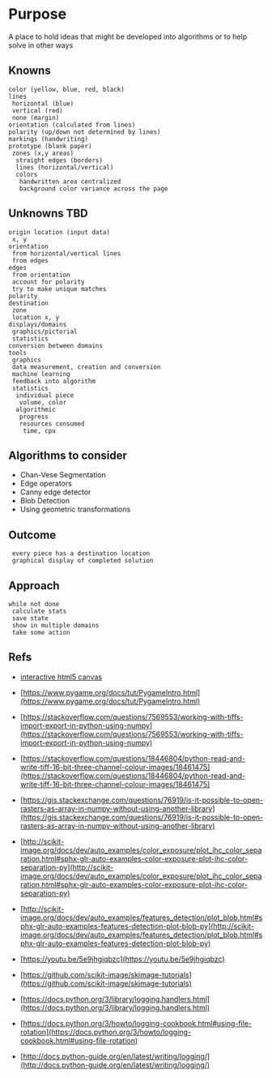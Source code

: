 # Purpose
A place to hold ideas that might be developed into algorithms or to help solve in other ways

## Knowns
```
color (yellow, blue, red, black)
lines
 horizontal (blue)
 vertical (red)
 none (margin)
orientation (calculated from lines)
polarity (up/down not determined by lines)
markings (handwriting)
prototype (blank paper)
 zones (x,y areas)
  straight edges (borders)
  lines (horizontal/vertical)
  colors
   handwritten area centralized
   background color variance across the page
```
 
## Unknowns TBD
```
origin location (input data)
 x, y
orientation
 from horizontal/vertical lines
 from edges
edges
 from orientation
 account for polarity
 try to make unique matches
polarity
destination
 zone
 location x, y
displays/domains
 graphics/pictorial
 statistics
conversion between domains
tools
 graphics
 data measurement, creation and conversion
 machine learning
 feedback into algorithm
 statistics
  individual piece
   volume, color
  algorithmic
   progress
   resources consumed
    time, cpu
```
## Algorithms to consider

* Chan-Vese Segmentation
* Edge operators
* Canny edge detector
* Blob Detection
* Using geometric transformations

## Outcome
```
 every piece has a destination location
 graphical display of completed solution
```

## Approach
```
while not done
 calculate stats
 save state
 show in multiple domains
 take some action
```

## Refs
* [interactive html5 canvas](https://github.com/simonsarris/Canvas-tutorials/blob/master/shapes.js)
* [https://www.pygame.org/docs/tut/PygameIntro.html](https://www.pygame.org/docs/tut/PygameIntro.html)
* [https://stackoverflow.com/questions/7569553/working-with-tiffs-import-export-in-python-using-numpy](https://stackoverflow.com/questions/7569553/working-with-tiffs-import-export-in-python-using-numpy)
* [https://stackoverflow.com/questions/18446804/python-read-and-write-tiff-16-bit-three-channel-colour-images/18461475](https://stackoverflow.com/questions/18446804/python-read-and-write-tiff-16-bit-three-channel-colour-images/18461475)
* [https://gis.stackexchange.com/questions/76919/is-it-possible-to-open-rasters-as-array-in-numpy-without-using-another-library](https://gis.stackexchange.com/questions/76919/is-it-possible-to-open-rasters-as-array-in-numpy-without-using-another-library)
* [http://scikit-image.org/docs/dev/auto_examples/color_exposure/plot_ihc_color_separation.html#sphx-glr-auto-examples-color-exposure-plot-ihc-color-separation-py](http://scikit-image.org/docs/dev/auto_examples/color_exposure/plot_ihc_color_separation.html#sphx-glr-auto-examples-color-exposure-plot-ihc-color-separation-py)
* [http://scikit-image.org/docs/dev/auto_examples/features_detection/plot_blob.html#sphx-glr-auto-examples-features-detection-plot-blob-py](http://scikit-image.org/docs/dev/auto_examples/features_detection/plot_blob.html#sphx-glr-auto-examples-features-detection-plot-blob-py)
* [https://youtu.be/5e9jhgiqbzc](https://youtu.be/5e9jhgiqbzc)
* [https://github.com/scikit-image/skimage-tutorials](https://github.com/scikit-image/skimage-tutorials)

* [https://docs.python.org/3/library/logging.handlers.html](https://docs.python.org/3/library/logging.handlers.html)
* [https://docs.python.org/3/howto/logging-cookbook.html#using-file-rotation](https://docs.python.org/3/howto/logging-cookbook.html#using-file-rotation)
* [http://docs.python-guide.org/en/latest/writing/logging/](http://docs.python-guide.org/en/latest/writing/logging/)

